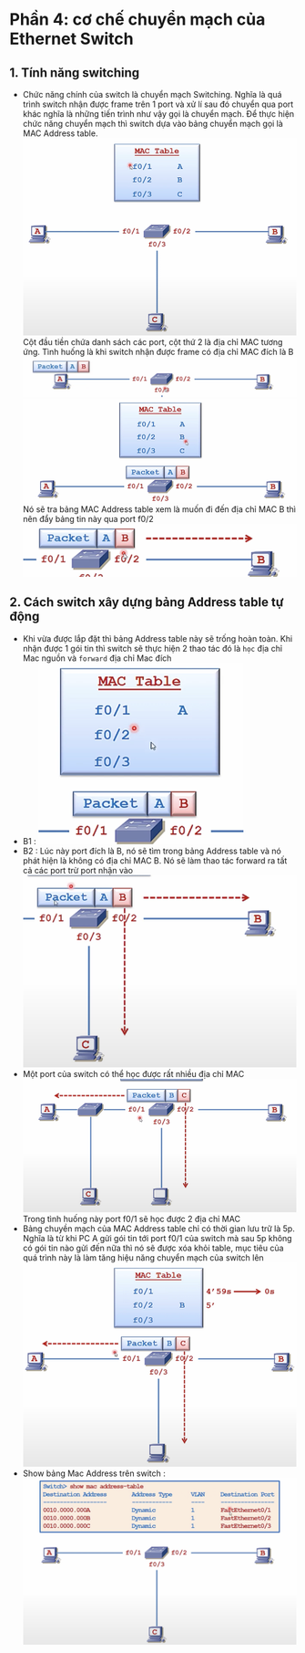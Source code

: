 # Phần 4: cơ chế chuyển mạch của Ethernet Switch 
## 1. Tính năng switching
-   Chức năng chính của switch là chuyển mạch Switching. Nghĩa là quá trình switch nhận được frame trên 1 port và xử lí sau đó chuyển qua port khác nghĩa là những tiến trình như vậy gọi là chuyển mạch. Để thực hiện chức năng chuyển mạch thì switch dựa vào bảng chuyển mạch gọi là MAC Address table. ![Alt text](<Screenshot 2023-09-17 at 07.46.41.png>) Cột đầu tiền chứa danh sách các port, cột thứ 2 là địa chỉ MAC tương ứng. Tình huống là khi switch nhận được frame có địa chỉ MAC đích là B 
![Alt text](<Screenshot 2023-09-17 at 07.47.43.png>)
![Alt text](<Screenshot 2023-09-17 at 07.48.45.png>)
Nó sẽ tra bảng  MAC Address table xem là muốn đi đến địa chỉ MAC B thì nên đẩy bảng tin này qua port f0/2
![Alt text](<Screenshot 2023-09-17 at 07.50.24.png>)
## 2. Cách switch xây dựng bảng Address table tự động
-   Khi vừa được lắp đặt thì bảng Address table này sẽ trống hoàn toàn. Khi nhận được 1 gói tin thì switch sẽ thực hiện 2 thao tác đó là `học` địa chỉ Mac nguồn và `forward` địa chỉ Mac đích 
-   B1 : ![Alt text](<Screenshot 2023-09-17 at 07.54.20.png>)
-   B2 : Lúc này port đích là B, nó sẽ tìm trong bảng Address table và nó phát hiện là không có địa chỉ MAC B. Nó sẽ làm thao tác forward ra tất cả các port trừ port nhận vào ![Alt text](<Screenshot 2023-09-17 at 07.56.36.png>)
-    Một port của switch có thể học được rất nhiều địa chỉ MAC![Alt text](<Screenshot 2023-09-17 at 07.59.27.png>)Trong tình huống này port f0/1 sẽ học được 2 địa chỉ MAC 
-   Bảng chuyền mạch của MAC Address table chỉ có thời gian lưu trữ là 5p. Nghĩa là từ khi PC A gửi gói tin tới port f0/1 của switch mà sau 5p không có gói tin nào gửi đến nữa thì nó sẽ được xóa khỏi table, mục tiêu của quá trình này là làm tăng hiệu năng chuyển mạch của switch lên![Alt text](<Screenshot 2023-09-17 at 08.04.05.png>)
-   Show bảng Mac Address trên switch : ![Alt text](<Screenshot 2023-09-17 at 08.04.49.png>)